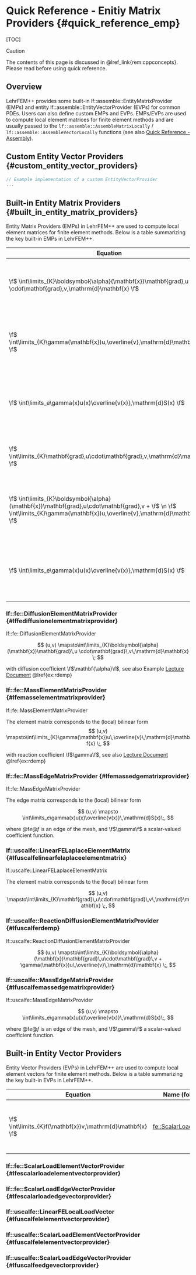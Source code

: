 # Quick Reference - Enitiy Matrix Providers {#quick_reference_emp}

[TOC]

> [!caution]
> The contents of this page is discussed in @lref_link{rem:cppconcepts}. Please read before using quick reference.

## Overview

LehrFEM++ provides some built-in lf::assemble::EntityMatrixProvider (EMPs) and entity lf::assemble::EntityVectorProvider (EVPs) for common PDEs. Users can also define custom EMPs and EVPs. EMPs/EVPs are used to compute local element matrices for finite element methods and are usually passed to the `lf::assemble::AssembleMatrixLocally` / `lf::assemble::AssembleVectorLocally` functions (see also [Quick Reference - Assembly](quick_reference_assembly.md)).

## Custom Entity Vector Providers {#custom_entity_vector_providers}

```cpp
// Example implementation of a custom EntityVectorProvider
...
```

## Built-in Entity Matrix Providers {#built_in_entity_matrix_providers}

<!-- TODO (barmstron): Write down quick specification of each EL/VE MP -->

<!-- Editor Note: Turn off word wrap to display table properly in Editor -->

Entity Matrix Providers (EMPs) in LehrFEM++ are used to compute local element matrices for finite element methods. Below is a table summarizing the key built-in EMPs in LehrFEM++.

| Equation                                                                                                                                                                        | Name (follow link for details)                                                  | Description                                                              |
| ------------------------------------------------------------------------------------------------------------------------------------------------------------------------------- | ------------------------------------------------------------------------------- | ------------------------------------------------------------------------ |
| \f$ \int\limits_{K}\boldsymbol{\alpha}(\mathbf{x})\mathbf{grad}\,u \cdot\mathbf{grad}\,v\,\mathrm{d}\mathbf{x} \f$                                                              | [fe::DiffusionElementMatrixProvider](#lffediffusionelementmatrixprovider)       | Computes the local stiffness matrix for the diffusion equation.          |
| \f$ \int\limits_{K}\gamma(\mathbf{x})u\,\overline{v}\,\mathrm{d}\mathbf{x} \f$                                                                                                  | [fe::MassElementMatrixProvider](#lfemasselementmatrixprovider)                  | Computes the local mass matrix for the reaction-diffusion equation.      |
| \f$ \int\limits_e\gamma(x)u(x)\overline{v(x)}\,\mathrm{d}S(x) \f$                                                                                                               | [fe::MassEdgeMatrixProvider](#lfemassedgematrixprovider)                        | Computes the local mass matrix for the reaction-diffusion equation.      |
| \f$ \int\limits_{K}\mathbf{grad}\,u\cdot\mathbf{grad}\,v\,\mathrm{d}\mathbf{x} \f$                                                                                              | [uscalfe::LinearFELaplaceElementMatrix](#lfuscalfelinearfelaplaceelementmatrix) | Computes the local stiffness matrix for the Laplace equation.            |
| \f$ \int\limits_{K}\boldsymbol{\alpha}(\mathbf{x})\mathbf{grad}\,u\cdot\mathbf{grad}\,v + \f$ \n \f$ \int\limits_{K}\gamma(\mathbf{x})u\,\overline{v}\,\mathrm{d}\mathbf{x} \f$ | [uscalfe::ReactionDiffusionElementMatrixProvider](#lfuscalferdemp)              | Computes the local stiffness matrix for the reaction-diffusion equation. |
| \f$ \int\limits_e\gamma(x)u(x)\overline{v(x)}\,\mathrm{d}S(x) \f$                                                                                                               | [uscale::MassEdgeMatrixProvider](#lfuscalfemassedgematrixprovider)              | Computes the local mass matrix for the reaction-diffusion equation.      |

### lf::fe::DiffusionElementMatrixProvider {#lffediffusionelementmatrixprovider}

lf::fe::DiffusionElementMatrixProvider

$$
    (u,v) \mapsto\int\limits_{K}\boldsymbol{\alpha}(\mathbf{x})\mathbf{grad}\,u
          \cdot\mathbf{grad}\,v\,\mathrm{d}\mathbf{x}
 \;
$$

with diffusion coefficient \f$\mathbf{\alpha}\f$, see also Example [Lecture Document](https://www.sam.math.ethz.ch/~grsam/NUMPDEFL/NUMPDE.pdf) @lref{ex:rdemp}

### lf::fe::MassElementMatrixProvider {#lfemasselementmatrixprovider}

lf::fe::MassElementMatrixProvider

The element matrix corresponds to the (local) bilinear form
$$
    (u,v)
 \mapsto\int\limits_{K}\gamma(\mathbf{x})u\,\overline{v}\,\mathrm{d}\mathbf{x}
 \;,
$$

with reaction coefficient \f$\gamma\f$, see also [Lecture Document](https://www.sam.math.ethz.ch/~grsam/NUMPDEFL/NUMPDE.pdf) @lref{ex:rdemp}

### lf::fe::MassEdgeMatrixProvider {#lfemassedgematrixprovider}

lf::fe::MassEdgeMatrixProvider

The edge matrix corresponds to the (local) bilinear form

$$
    (u,v) \mapsto \int\limits_e\gamma(x)u(x)\overline{v(x)}\,\mathrm{d}S(x)\;,
 $$

where @f$e@f$ is an edge of the mesh, and \f$\gamma\f$ a scalar-valued coefficient function.

### lf::uscalfe::LinearFELaplaceElementMatrix {#lfuscalfelinearfelaplaceelementmatrix}

lf::uscalfe::LinearFELaplaceElementMatrix

The element matrix corresponds to the (local) bilinear form

$$
    (u,v)
 \mapsto\int\limits_{K}\mathbf{grad}\,u\cdot\mathbf{grad}\,v\,\mathrm{d}\mathbf{x}
 \;,
$$


### lf::uscalfe::ReactionDiffusionElementMatrixProvider {#lfuscalferdemp}

lf::uscalfe::ReactionDiffusionElementMatrixProvider


$$
    (u,v) \mapsto\int\limits_{K}\boldsymbol{\alpha}(\mathbf{x})\mathbf{grad}\,u\cdot\mathbf{grad}\,v +
    \gamma(\mathbf{x})u\,\overline{v}\,\mathrm{d}\mathbf{x}
 \;,
$$

### lf::uscalfe::MassEdgeMatrixProvider {#lfuscalfemassedgematrixprovider}

lf::uscalfe::MassEdgeMatrixProvider

$$
    (u,v) \mapsto \int\limits_e\gamma(x)u(x)\overline{v(x)}\,\mathrm{d}S(x)\;,
$$

where @f$e@f$ is an edge of the mesh, and \f$\gamma\f$ a scalar-valued coefficient function.

## Built-in Entity Vector Providers

Entity Vector Providers (EVPs) in LehrFEM++ are used to compute local element vectors for finite element methods. Below is a table summarizing the key built-in EVPs in LehrFEM++.

| Equation                                                    | Name (follow link for details)                                             | Description                                                       |
| ----------------------------------------------------------- | -------------------------------------------------------------------------- | ----------------------------------------------------------------- |
| \f$ \int\limits_{K}f(\mathbf{x})v\,\mathrm{d}\mathbf{x} \f$ | [fe::ScalarLoadElementVectorProvider](#lfescalarloadelementvectorprovider) | Computes the local load vector for the scalar load on an element. |

### lf::fe::ScalarLoadElementVectorProvider {#lfescalarloadelementvectorprovider}
### lf::fe::ScalarLoadEdgeVectorProvider {#lfescalarloadedgevectorprovider}
### lf::uscalfe::LinearFELocalLoadVector {#lfuscalfelelementvectorprovider}
### lf::uscalfe::ScalarLoadElementVectorProvider {#lfuscalfelelementvectorprovider}
### lf::uscalfe::ScalarLoadEdgeVectorProvider {#lfuscalfeedgevectorprovider}

